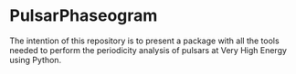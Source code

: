 # PulsarPhaseogram

The intention of this repository is to present a package with all the tools needed to perform the periodicity analysis of pulsars at Very High Energy using Python. 
